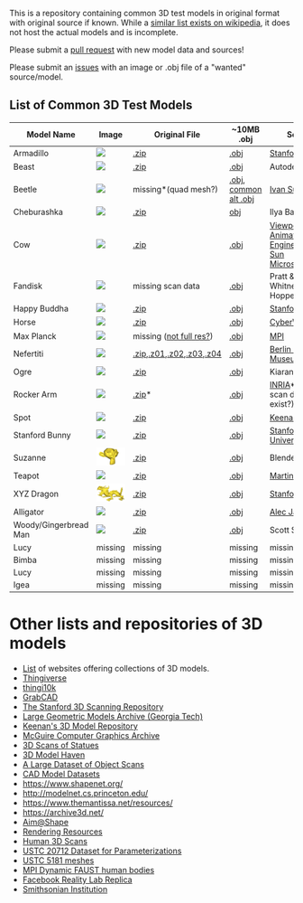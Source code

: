 This is a repository containing common 3D test models in original format with original source if known. While a [similar list exists on wikipedia](https://en.wikipedia.org/wiki/List_of_common_3D_test_models), it does not host the actual models and is incomplete.

Please submit a [pull request](https://github.com/alecjacobson/common-3d-test-models/pulls) with new model data and sources!

Please submit an [issues](https://github.com/alecjacobson/common-3d-test-models/issues) with an image or .obj file of a "wanted" source/model.

## List of Common 3D Test Models

| Model Name | Image | Original File | ~10MB .obj | Source | First Known Appearance |
|------------|-------|---------------|------------|--------|--------|
| Armadillo | ![](data/armadillo.png) | [.zip](data/armadillo.zip) | [.obj](data/armadillo.obj) | [Stanford](http://graphics.stanford.edu/data/3Dscanrep/) | [dblp](https://dblp.uni-trier.de/rec/bibtex/conf/siggraph/KrishnamurthyL96) |
| Beast | ![](data/beast.png)| [.zip](data/beast.zip) | [.obj](data/beast.obj) | Autodesk | [dblp](https://dblp.uni-trier.de/rec/bibtex/journals/cgf/WeberSLG07) |
| Beetle | ![](data/beetle.png) | missing*(quad mesh?) | [.obj](data/beetle.obj), [common alt .obj](data/beetle-alt.obj) | [Ivan Sutherland](https://blenderartists.org/t/ivan-sutherlands-1972-mesh/1162769) | missing |
| Cheburashka | ![](data/cheburashka.png) | [.zip](data/cheburashka.zip) | [obj](data/cheburashka.obj) | Ilya Baran(?) | [dblp](https://dblp.org/rec/bibtex/journals/tog/BaranP07) |
| Cow | ![](data/cow.png) | [.zip](data/cow.zip) | [.obj](data/cow.obj) | [Viewpoint Animation Engineering / Sun Microsystems](https://gfx.cs.princeton.edu/proj/sugcon/models/) | [dblp](https://dblp.uni-trier.de/rec/bibtex/journals/tog/DeCarloFRS03) |
| Fandisk | ![](data/fandisk.png) | missing scan data | [.obj](data/fandisk.obj) | Pratt & Whitney/Hughes Hoppe | [dblp](https://dblp.uni-trier.de/rec/bibtex/conf/siggraph/Hoppe96) |
| Happy Buddha | ![](data/happy.png) | [.zip](data/happy.zip) | [.obj](data/happy.obj) | [Stanford](http://graphics.stanford.edu/data/3Dscanrep/) | [dblp](https://dblp.uni-trier.de/rec/bibtex/conf/siggraph/CurlessL96) |
| Horse | ![](data/horse.png) | [.zip](data/horse.zip) | [.obj](data/horse.obj) | [CyberWare](http://web.archive.org/web/20010126102500/https://www.cc.gatech.edu/projects/large_models/horse.html) | [dblp](https://dblp.uni-trier.de/rec/bibtex/conf/siggraph/PraunFH00) |
| Max Planck | ![](data/max-planck.png) | missing ([not full res?](https://gfx.cs.princeton.edu/proj/sugcon/models/)) | [.obj](data/max-planck.obj) | [MPI](https://gfx.cs.princeton.edu/proj/sugcon/models/) | missing |
| Nefertiti | ![](data/nefertiti.png) | [.zip](data/nefertiti.zip),[.z01](data/nefertiti.z01),[.z02](data/nefertiti.z02),[.z03](data/nefertiti.z03),[.z04](data/nefertiti.z04) | [.obj](data/nefertiti.obj) | [Berlin Egyptian Museum](https://www.thingiverse.com/thing:3974391) | missing |
| Ogre | ![](data/ogre.png) | [.zip](data/ogre.zip) | [.obj](data/ogre.obj) | Kiaran Ritchie | [dblp](https://dblp.uni-trier.de/rec/bibtex/journals/tog/LipmanLC08) |
| Rocker Arm | ![](data/rocker-arm.png) | [.zip](data/rocker-arm.zip)* | [.obj](data/rocker-arm.obj) | [INRIA](http://visionair.ge.imati.cnr.it:8080/ontologies/shapes/search.jsp)* (does scan data exist?) | missing |
| Spot | ![](data/spot.png) | [.zip](data/spot.zip) | [.obj](data/spot.obj) | [Keenan Crane](https://www.cs.cmu.edu/~kmcrane/Projects/ModelRepository/#spot) | missing |
| Stanford Bunny | ![](data/stanford-bunny.png) | [.zip](data/stanford-bunny.zip) | [.obj](data/stanford-bunny.obj) | [Stanford University](http://graphics.stanford.edu/data/3Dscanrep/) | [dblp](https://dblp.uni-trier.de/rec/bibtex/conf/siggraph/TurkL94)
| Suzanne | ![](data/suzanne.png) | [.zip](data/suzanne.zip) | [.obj](data/suzanne.obj) | Blender | missing |
| Teapot | ![](data/teapot.png) | [.zip](data/teapot.zip) | [.obj](data/teapot.obj) | [Martin Newell](ftp://ftp.funet.fi/pub/sci/graphics/packages/objects/teaset.tar.Z) | missing |
| XYZ Dragon |  ![](data/xyzrgb_dragon.png)  |  [.zip](data/xyzrgb_dragon.zip)  |  [.obj](data/xyzrgb_dragon.obj)  | [Stanford](http://graphics.stanford.edu/data/3Dscanrep/)  | missing |
| Alligator | ![](data/alligator.png) | [.zip](data/alligator.zip) | [.obj](data/alligator.obj) | [Alec Jacobson](http://www.cs.toronto.edu/~jacobson/images/alec-jacobson-thesis-2013.pdf) | [dblp](https://dblp.org/rec/bibtex/journals/tog/JacobsonBPS11)
| Woody/Gingerbread Man | ![](data/woody.png) | [.zip](data/woody.zip) | [.obj](data/woody.obj) | Scott Schaefer | [dblp](https://dblp.org/rec/bibtex/journals/tog/SchaeferMW06) |
| Lucy | missing | missing | missing | missing | missing |
| Bimba | missing | missing | missing | missing | missing |
| Lucy | missing | missing | missing | missing | missing |
| Igea | missing | missing | missing | missing | missing |

# Other lists and repositories of 3D models


- [List](https://all3dp.com/best-sites-free-stl-files-3d-printing/) of websites offering collections of 3D models.
- [Thingiverse](http://www.thingiverse.com/)
- [thingi10k](https://ten-thousand-models.appspot.com)
- [GrabCAD](https://grabcad.com/library)
- [The Stanford 3D Scanning Repository](http://graphics.stanford.edu/data/3Dscanrep/)
- [Large Geometric Models Archive (Georgia Tech)](https://www.cc.gatech.edu/projects/large_models/)
- [Keenan's 3D Model Repository](http://www.cs.cmu.edu/~kmcrane/Projects/ModelRepository/)
- [McGuire Computer Graphics Archive](http://casual-effects.com/data/index.html)
- [3D Scans of Statues](http://threedscans.com/)
- [3D Model Haven](https://3dmodelhaven.com/models/)
- [A Large Dataset of Object Scans](http://redwood-data.org/3dscan/index.html)
- [CAD Model Datasets](http://edge.cs.drexel.edu/repository/)
- https://www.shapenet.org/
- http://modelnet.cs.princeton.edu/
- https://www.themantissa.net/resources/
- https://archive3d.net/
- [Aim@Shape](http://visionair.ge.imati.cnr.it/ontologies/shapes/viewmodels.jsp)
- [Rendering Resources](https://benedikt-bitterli.me/resources/)
- [Human 3D Scans](https://ps.is.tuebingen.mpg.de/research_projects/faust-dataset)
- [USTC 20712 Dataset for Parameterizations](http://staff.ustc.edu.cn/~fuxm/projects/ProgressivePara/dataset.html)
- [USTC 5181 meshes](http://staff.ustc.edu.cn/~fuxm/projects/AHSP/index.html)
- [MPI Dynamic FAUST human bodies](http://dfaust.is.tue.mpg.de/)
 - [Facebook Reality Lab Replica](https://github.com/facebookresearch/Replica-Dataset)
- [Smithsonian Institution](https://www.si.edu/search/3d?edan_q=&edan_fq%5B0%5D=metadata_usage%3ACC0%20OR%20media_usage%3ACC0)
